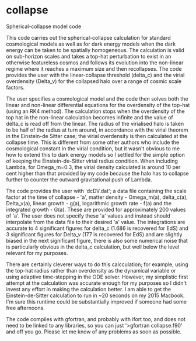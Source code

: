 # collapse
Spherical-collapse model code

This code carries out the spherical-collapse calculation for standard cosmological models as well as for dark energy models when the dark energy can be taken to be spatially homogeneous. The calculation is valid on sub-horizon scales and takes a top-hat perturbation to exist in an otherwise featureless cosmos and follows its evolution into the non-linear regime where it reaches a maximum size and then recollapses. The code provides the user with the linear-collapse threshold (delta_c) and the virial overdensity (Delta_v) for the collapsed halo over a range of cosmic scale factors.

The user specifies a cosmological model and the code then solves both the linear and non-linear differential equations for the overdensity of the top-hat (using an RK4 method). The calculation stops when the overdensity of the top hat in the non-linear calculation becomes infinite and the value of delta_c is read off from the linear. The radius of the virialised halo is taken to be half of the radius at turn around, in accordance with the virial theorem in the Einstein-de Sitter case; the virial overdensity is then calculated at the collapse time. This is different from some other authors who include the cosmological constant in the virial condition, but it wasn't obvious to me how to extend this to dark energy models so I settled for the simple option of keeping the Einstein-de-Sitter virial radius condition. When including Lambda, for Omega_m=0.3, the virial density calculated is around 10 per cent higher than that provided by my code because the halo has to collapse further to counter the outward gravitational push of Lambda.

The code provides the user with 'dcDV.dat'; a data file containing the scale factor at the time of collapse - 'a', matter density - Omega_m(a), delta_c(a), Delta_v(a), linear growth - g(a), logarithmic growth rate - f(a) and the integrated growth - G(a). These are provided for approximately 200 values of 'a'. The user does not specify these 'a' values and instead should interpolate from the data file to their desired 'a' value. The integrations are accurate to 4 significant figures for delta_c (1.686 is recovered for EdS) and 3 significant figures for Delta_v (177 is recovered for EdS) and are slightly biased in the next significant figure, there is also some numerical noise that is particularly obvious in the delta_c calculation, but well below the level relevant for my purposes.

There are certainly cleverer ways to do this calcculation; for example, using the top-hat radius rather than overdensity as the dynamical variable or using adaptive time-stepping in the ODE solver. However, my simplistic first attempt at the calculation was accurate enough for my purposes so I didn't invest any effort in making the calculation better. I am able to get the Einstein-de-Sitter calculation to run in ~20 seconds on my 2015 Macbook. I'm sure this runtime could be substantially improved if someone had some free afternoons.

The code compiles with gfortran, and probably with ifort too, and does not need to be linked to any libraries, so you can just '>gfortran collapse.f90' and off you go. Please let me know of any problems as soon as possible.
